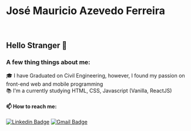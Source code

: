 
<h1>José Mauricio Azevedo Ferreira </h1> <br />

## Hello Stranger 👋

### A few thing things about me:

🎓 I have Graduated  on Civil Engineering, however, I found my passion on front-end web and mobile programming <br />
📚 I'm a currently studying HTML, CSS, Javascript (Vanilla, ReactJS)<br />

<h4> 📫 How to reach me: </h4>

[![Linkedin Badge](https://img.shields.io/badge/-José%20Mauricio%20Azevedo-02aaff?style=flat-square&logo=Linkedin&logoColor=white&link=https://www.linkedin.com/in/jmauricioaferreira/)](https://www.linkedin.com/in/jmauricioaferreira/) 
[![Gmail Badge](https://img.shields.io/badge/-jmauricio.a.ferreira@gmail.com-02aaff?style=flat-square&logo=Gmail&logoColor=white&link=mailto:jmauricio.a.ferreira@gmail.com)](mailto:jmauricio.a.ferreira@gmail.com)


<!--
**jmauricioaferreira/jmauricioaferreira** is a ✨ _special_ ✨ repository because its `README.md` (this file) appears on your GitHub profile.

